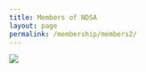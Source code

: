 ```yaml
---
title: Members of NDSA
layout: page
permalink: /membership/members2/
---
```

<div class='tableauPlaceholder' id='viz1666276543292' style='position: relative'>
  <noscript>
    <a href='#'>
      <img alt=' ' src='https:&#47;&#47;public.tableau.com&#47;static&#47;images&#47;ND&#47;NDSAMembers-October2022&#47;NDSAMemberDashboard&#47;1_rss.png' style='border: none' />
    </a>
  </noscript>
  <object class='tableauViz' style='display:none;'>
    <param name='host_url' value='https%3A%2F%2Fpublic.tableau.com%2F' />
    <param name='embed_code_version' value='3' />
    <param name='site_root' value='' />
    <param name='name' value='NDSAMembers-October2022&#47;NDSAMemberDashboard' />
    <param name='tabs' value='yes' />
    <param name='toolbar' value='yes' />
    <param name='static_image' value='https:&#47;&#47;public.tableau.com&#47;static&#47;images&#47;ND&#47;NDSAMembers-October2022&#47;NDSAMemberDashboard&#47;1.png' />
    <param name='animate_transition' value='yes' />
    <param name='display_static_image' value='yes' />
    <param name='display_spinner' value='yes' />
    <param name='display_overlay' value='yes' />
    <param name='display_count' value='yes' />
    <param name='language' value='en-US' />
  </object>
</div>
<script type='text/javascript'>
  var divElement = document.getElementById('viz1666276543292');
  var vizElement = divElement.getElementsByTagName('object')[0];
  if (divElement.offsetWidth > 800) {
    vizElement.style.minWidth = '1366px';
    vizElement.style.maxWidth = '100%';
    vizElement.style.minHeight = '818px';
    vizElement.style.maxHeight = (divElement.offsetWidth * 0.75) + 'px';
  } else if (divElement.offsetWidth > 500) {
    vizElement.style.minWidth = '1366px';
    vizElement.style.maxWidth = '100%';
    vizElement.style.minHeight = '818px';
    vizElement.style.maxHeight = (divElement.offsetWidth * 0.75) + 'px';
  } else {
    vizElement.style.width = '100%';
    vizElement.style.height = '950px';
  }
  var scriptElement = document.createElement('script');
  scriptElement.src = 'https://public.tableau.com/javascripts/api/viz_v1.js';
  vizElement.parentNode.insertBefore(scriptElement, vizElement);
</script>